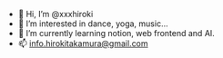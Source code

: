 - 👋 Hi, I’m @xxxhiroki
- 👀 I’m interested in dance, yoga, music...
- 🌱 I’m currently learning notion, web frontend and AI.
- 📫 info.hirokitakamura@gmail.com

<!---
xxxhiroki/xxxhiroki is a ✨ special ✨ repository because its `README.md` (this file) appears on your GitHub profile.
You can click the Preview link to take a look at your changes.
--->
